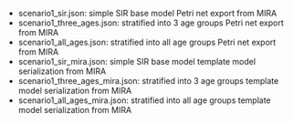 - scenario1_sir.json: simple SIR base model Petri net export from MIRA
- scenario1_three_ages.json: stratified into 3 age groups Petri net export from MIRA
- scenario1_all_ages.json: stratified into all age groups Petri net export from MIRA
- scenario1_sir_mira.json: simple SIR base model template model serialization from MIRA
- scenario1_three_ages_mira.json: stratified into 3 age groups template model serialization from MIRA
- scenario1_all_ages_mira.json: stratified into all age groups template model serialization from MIRA
